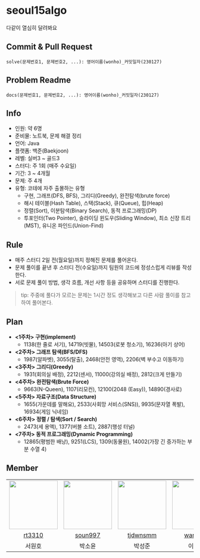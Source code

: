 # seoul15algo

다같이 열심히 달려봐요


## Commit & Pull Request
`solve(문제번호1, 문제번호2, ...): 영어이름(wonho)_커밋일자(230127)`


## Problem Readme
`docs(문제번호1, 문제번호2, ...): 영어이름(wonho)_커밋일자(230127)`


## Info
- 인원: 약 6명
- 준비물: 노트북, 문제 해결 정리
- 언어: Java
- 플랫폼: 백준(Baekjoon)
- 레벨: 실버3 ~ 골드3
- 스터디: 주 1회 (매주 수요일)
- 기간: 3 ~ 4개월
- 문제: 주 4개
- 유형: 코테에 자주 출몰하는 유형
    - 구현, 그래프(DFS, BFS), 그리디(Greedy), 완전탐색(brute force)
    - 해시 테이블(Hash Table), 스택(Stack), 큐(Queue), 힙(Heap)
    - 정렬(Sort), 이분탐색(Binary Search), 동적 프로그래밍(DP)
    - 투포인터(Two Pointer), 슬라이딩 윈도우(Sliding Window), 최소 신장 트리(MST), 유니온 파인드(Union-Find)


## Rule
- 매주 스터디 2일 전(월요일)까지 정해진 문제를 풀어온다.
- 문제 풀이를 끝낸 후 스터디 전(수요일)까지 팀원의 코드에 정성스럽게 리뷰를 작성한다.
- 서로 문제 풀이 방법, 생각 흐름, 개선 사항 등을 공유하며 스터디를 진행한다.
> tip: 주중에 풀다가 모르는 문제는 1시간 정도 생각해보고 다른 사람 풀이를 참고하여 풀어본다.

## Plan
- **<1주차> 구현(implement)**
    - 1138(한 줄로 서기), 14719(빗물), 14503(로봇 청소기), 16236(아기 상어)
- **<2주차> 그래프 탐색(BFS/DFS)**
    - 1987(알파벳), 3055(탈출), 2468(안전 영역), 2206(벽 부수고 이동하기)
- **<3주차> 그리디(Greedy)**
    - 1931(회의실 배정), 2212(센서), 11000(강의실 배정), 2812(크게 만들기)
- **<4주차> 완전탐색(Brute Force)**
    - 9663(N-Queen), 1107(리모컨), 12100(2048 (Easy)), 14890(경사로)
- **<5주차> 자료구조(Data Structure)**
    - 1655(가운데를 말해요), 2533(사회망 서비스(SNS)), 9935(문자열 폭발), 16934(게임 닉네임)
- **<6주차> 정렬 / 탐색(Sort / Search)**
    - 2473(세 용액), 1377(버블 소트), 2887(행성 터널)
- **<7주차> 동적 프로그래밍(Dynamic Programming)**
    - 12865(평범한 배낭), 9251(LCS), 1309(동물원), 14002(가장 긴 증가하는 부분 수열 4)


## Member
<table>
    <tr>
        <td><img src="https://avatars.githubusercontent.com/u/66542103?v=4" width="130"></td>
        <td><img src="https://avatars.githubusercontent.com/u/74900921?v=4" width="130"></td>
        <td><img src="https://avatars.githubusercontent.com/u/66672464?v=4" width="130"></td>
        <td><img src="https://avatars.githubusercontent.com/u/57997390?v=4" width="130"></td>
        <td><img src="https://avatars.githubusercontent.com/u/73294363?v=4" width="130"></td>
        <td><img src="https://avatars.githubusercontent.com/u/123184860?v=4" width="130"></td>
    </tr>
    <tr align=center>
        <td><a href='https://github.com/rt3310'>rt3310</a></td>
        <td><a href='https://github.com/soun997'>soun997</a></td>
        <td><a href='https://github.com/tjdwnsmm'>tjdwnsmm</a></td>
        <td><a href='https://github.com/wancern'>wancern</a></td>
        <td><a href='https://github.com/yeeeooonn'>yeeeooonn</a></td>
        <td><a href='https://github.com/zoeyvarnax'>zoeyvarnax</a></td>
    </tr>
    <tr align=center>
        <td>서원호</td>
        <td>박소윤</td>
        <td>박성준</td>
        <td>이현구</td>
        <td>이수연</td>
        <td>한라연</td>
    </tr>
</table>
